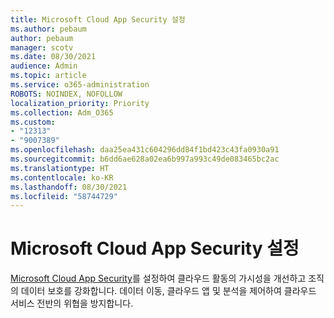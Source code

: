 ```yaml
---
title: Microsoft Cloud App Security 설정
ms.author: pebaum
author: pebaum
manager: scotv
ms.date: 08/30/2021
audience: Admin
ms.topic: article
ms.service: o365-administration
ROBOTS: NOINDEX, NOFOLLOW
localization_priority: Priority
ms.collection: Adm_O365
ms.custom:
- "12313"
- "9007389"
ms.openlocfilehash: daa25ea431c604296dd84f1bd423c43fa0930a91
ms.sourcegitcommit: b6dd6ae628a02ea6b997a993c49de083465bc2ac
ms.translationtype: HT
ms.contentlocale: ko-KR
ms.lasthandoff: 08/30/2021
ms.locfileid: "58744729"
---
```

# <a name="microsoft-cloud-app-security-setup"></a>Microsoft Cloud App Security 설정

[Microsoft Cloud App Security](https://aka.ms/cloudappsecuritysetup)를 설정하여 클라우드 활동의 가시성을 개선하고 조직의 데이터 보호를 강화합니다. 데이터 이동, 클라우드 앱 및 분석을 제어하여 클라우드 서비스 전반의 위협을 방지합니다.

